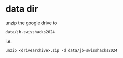 # data dir

unzip the google drive to

`data/jb-swisshacks2024`

i.e.

`unzip <drivearchive>.zip -d data/jb-swisshacks2024`